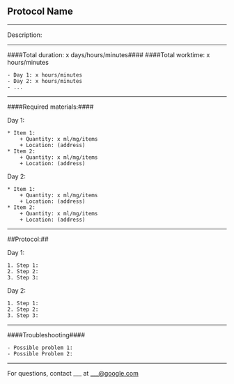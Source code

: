 Protocol Name
--------------
- - - - - - - - - - - - - - - - - - - - - - - - - - - - - - - - - - - - - - - - - - - -
Description:

- - - - - - - - - - - - - - - - - - - - - - - - - - - - - - - - - - - - - - - - - - - -
####Total duration: x days/hours/minutes####
####Total worktime: x hours/minutes

    - Day 1: x hours/minutes
    - Day 2: x hours/minutes
    - ...
    
- - - - - - - - - - - - - - - - - - - - - - - - - - - - - - - - - - - - - - - - - - - -

####Required materials:####

Day 1:

    * Item 1:
        + Quantity: x ml/mg/items
        + Location: (address)
    * Item 2:
        + Quantity: x ml/mg/items
        + Location: (address)

Day 2:

    * Item 1:
        + Quantity: x ml/mg/items
        + Location: (address)
    * Item 2:
        + Quantity: x ml/mg/items
        + Location: (address)
- - - - - - - - - - - - - - - - - - - - - - - - - - - - - - - - - - - - - - - - - - - - 

##Protocol:##

Day 1:

    1. Step 1: 
    2. Step 2:
    3. Step 3:

Day 2:

    1. Step 1: 
    2. Step 2:
    3. Step 3:

- - - - - - - - - - - - - - - - - - - - - - - - - - - - - - - - - - - - - - - - - - - - 
    
    
####Troubleshooting####

    - Possible problem 1:
    - Possible Problem 2:


- - - - - - - - - - - - - - - - - - - - - - - - - - - - - - - - - - - - - - - - - - - - 
       
For questions, contact ___ at ___@google.com    
